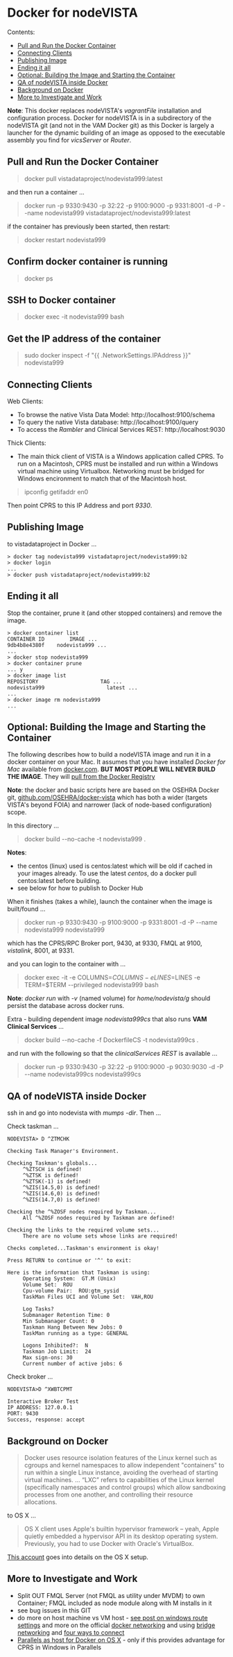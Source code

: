 # Docker for nodeVISTA

Contents:
* [Pull and Run the Docker Container](#pull-and-run-the-docker-container)
* [Connecting Clients](#connecting-clients)
* [Publishing Image](#publishing-image)
* [Ending it all](#ending-it-all)
* [Optional: Building the Image and Starting the Container](#optional-building-the-image-and-starting-the-container)
* [QA of nodeVISTA inside Docker](#qa-of-nodevista-inside-docker)
* [Background on Docker](#background-on-docker)
* [More to Investigate and Work](#more-to-investigate-and-work)


__Note__: This docker replaces nodeVISTA's _vagrantFile_ installation and configuration process.  Docker for nodeVISTA is in a subdirectory of the nodeVISTA git (and not in the VAM Docker git) as this Docker is largely a launcher for the dynamic building of an image as opposed to the executable assembly you find for _vicsServer_ or _Router_.


## Pull and Run the Docker Container

> docker pull vistadataproject/nodevista999:latest

and then run a container ...

> docker run -p 9330:9430 -p 32:22 -p 9100:9000 -p 9331:8001 -d -P --name nodevista999 vistadataproject/nodevista999:latest

if the container has previously been started, then restart:

> docker restart nodevista999

## Confirm docker container is running

> docker ps

## SSH to Docker container

> docker exec -it nodevista999 bash

## Get the IP address of the container

> sudo docker inspect -f "{{ .NetworkSettings.IPAddress }}" nodevista999

## Connecting Clients

Web Clients:
* To browse the native Vista Data Model: http://localhost:9100/schema
* To query the native Vista database:  http://localhost:9100/query
* To access the _Rambler_ and Clinical Services REST: http://localhost:9030

Thick Clients:
* The main thick client of VISTA is a Windows application called CPRS. To run on a Macintosh, CPRS must be installed and run within a Windows virtual machine using Virtualbox.  Networking must be bridged for Windows encironment to match that of the Macintosh host.

> ipconfig getifaddr en0

Then point CPRS to this IP Address and port _9330_. 



## Publishing Image 

to vistadataproject in Docker ...

```text
> docker tag nodevista999 vistadataproject/nodevista999:b2
> docker login 
...
> docker push vistadataproject/nodevista999:b2
```

## Ending it all

Stop the container, prune it (and other stopped containers) and remove the image.

```text
> docker container list 
CONTAINER ID        IMAGE ...
9db4b8e4380f    nodevista999 ...
...
> docker stop nodevista999   
> docker container prune
... y
> docker image list
REPOSITORY                    TAG ...
nodevista999                    latest ...
...
> docker image rm nodevista999
...
```



## Optional: Building the Image and Starting the Container

The following describes how to build a nodeVISTA image and run it in a docker container on your Mac. It assumes that you have installed _Docker for Mac_ available from [docker.com](https://docs.docker.com/docker-for-mac/install/).  __BUT MOST PEOPLE WILL NEVER BUILD THE IMAGE__. They will [pull from the Docker Registry](#pull-and-run-the-docker-container)


__Note__: the docker and basic scripts here are based on the OSEHRA Docker git, [github.com/OSEHRA/docker-vista](https://github.com/OSEHRA/docker-vista) which has both a wider (targets VISTA's beyond FOIA) and narrower (lack of node-based configuration) scope.

In this directory ...

> docker build --no-cache -t nodevista999 .



__Notes__: 
  * the centos (linux) used is centos:latest which will be old if cached in your images already. To use the latest _centos_, do a docker pull centos:latest before building. 
  * see below for how to publish to Docker Hub

When it finishes (takes a while), launch the container when the image is built/found ...

> docker run -p 9330:9430 -p 9100:9000 -p 9331:8001 -d -P --name nodevista999 nodevista999 

which has the CPRS/RPC Broker port, 9430, at 9330, FMQL at 9100, _vistalink_, 8001, at 9331.

and you can login to the container with ...

> docker exec -it -e COLUMNS=$COLUMNS -e LINES=$LINES -e TERM=$TERM --privileged nodevista999 bash

__Note__: _docker run_ with _-v_ (named volume) for _home/nodevista/g_ should persist the database across docker runs.

Extra - building dependent image _nodevista999cs_ that also runs __VAM Clinical Services__ ...

> docker build --no-cache -f DockerfileCS -t nodevista999cs .

and run with the following so that the _clinicalServices REST_ is available ...

> docker run -p 9330:9430 -p 32:22 -p 9100:9000 -p 9030:9030 -d -P --name nodevista999cs nodevista999cs




## QA of nodeVISTA inside Docker

ssh in and go into nodevista with _mumps -dir_. Then ...

Check taskman ...

```text
NODEVISTA> D ^ZTMCHK

Checking Task Manager's Environment.

Checking Taskman's globals...
     ^%ZTSCH is defined!
     ^%ZTSK is defined!
     ^%ZTSK(-1) is defined!
     ^%ZIS(14.5,0) is defined!
     ^%ZIS(14.6,0) is defined!
     ^%ZIS(14.7,0) is defined!

Checking the ^%ZOSF nodes required by Taskman...
     All ^%ZOSF nodes required by Taskman are defined!

Checking the links to the required volume sets...
     There are no volume sets whose links are required!

Checks completed...Taskman's environment is okay!

Press RETURN to continue or '^' to exit: 

Here is the information that Taskman is using:
     Operating System:  GT.M (Unix)
     Volume Set:  ROU
     Cpu-volume Pair:  ROU:gtm_sysid
     TaskMan Files UCI and Volume Set:  VAH,ROU

     Log Tasks?  
     Submanager Retention Time: 0
     Min Submanager Count: 0
     Taskman Hang Between New Jobs: 0
     TaskMan running as a type: GENERAL

     Logons Inhibited?:  N
     Taskman Job Limit:  24
     Max sign-ons: 30
     Current number of active jobs: 6
```

Check broker ...

```text
NODEVISTA>D ^XWBTCPMT

Interactive Broker Test
IP ADDRESS: 127.0.0.1
PORT: 9430
Success, response: accept
```

## Background on Docker

> Docker uses resource isolation features of the Linux kernel such as cgroups and kernel namespaces to allow independent "containers" to run within a single Linux instance, avoiding the overhead of starting virtual machines. ... “LXC” refers to capabilities of the Linux kernel (specifically namespaces and control groups) which allow sandboxing processes from one another, and controlling their resource allocations.

to OS X ...

> OS X client uses Apple's builtin hypervisor framework – yeah, Apple quietly embedded a hypervisor API in its desktop operating system. Previously, you had to use Docker with Oracle's VirtualBox.
                         
[This account](https://blog.docker.com/2016/05/docker-unikernels-open-source/) goes into details on the OS X setup.

## More to Investigate and Work 

  * Split OUT FMQL Server (not FMQL as utility under MVDM) to own Container; FMQL included as node module along with M installs in it
  * see bug issues in this GIT
  * do more on host machine vs VM host - [see post on windows route settings](https://forums.docker.com/t/how-to-access-docker-container-from-another-machine-on-local-network/4737/13) and more on the official [docker networking](https://docs.docker.com/config/containers/container-networking/) and using [bridge networking](https://docs.docker.com/network/bridge/#use-ipv6) and [four ways to connect](http://blog.oddbit.com/2014/08/11/four-ways-to-connect-a-docker/)
  * [Parallels as host for Docker on OS X](https://zitseng.com/archives/10861) - only if this provides advantage for CPRS in Windows in Parallels
